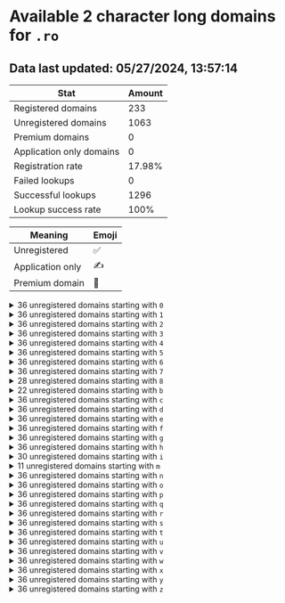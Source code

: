 # Available 2 character long domains for `.ro`

## Data last updated: 05/27/2024, 13:57:14

|Stat|Amount|
|--|--|
|Registered domains|233|
|Unregistered domains|1063|
|Premium domains|0|
|Application only domains|0|
|Registration rate|17.98%|
|Failed lookups|0|
|Successful lookups|1296|
|Lookup success rate|100%|


|Meaning|Emoji|
|--|--|
|Unregistered|:white_check_mark:|
|Application only|:writing_hand:|
|Premium domain|:gem:|

<details>
<summary>36 unregistered domains starting with <bold><code>0</code></bold></summary>

|Type|Domain|
|--|--|
|:white_check_mark:|`00.ro`|
|:white_check_mark:|`01.ro`|
|:white_check_mark:|`02.ro`|
|:white_check_mark:|`03.ro`|
|:white_check_mark:|`04.ro`|
|:white_check_mark:|`05.ro`|
|:white_check_mark:|`06.ro`|
|:white_check_mark:|`07.ro`|
|:white_check_mark:|`08.ro`|
|:white_check_mark:|`09.ro`|
|:white_check_mark:|`0a.ro`|
|:white_check_mark:|`0b.ro`|
|:white_check_mark:|`0c.ro`|
|:white_check_mark:|`0d.ro`|
|:white_check_mark:|`0e.ro`|
|:white_check_mark:|`0f.ro`|
|:white_check_mark:|`0g.ro`|
|:white_check_mark:|`0h.ro`|
|:white_check_mark:|`0i.ro`|
|:white_check_mark:|`0j.ro`|
|:white_check_mark:|`0k.ro`|
|:white_check_mark:|`0l.ro`|
|:white_check_mark:|`0m.ro`|
|:white_check_mark:|`0n.ro`|
|:white_check_mark:|`0o.ro`|
|:white_check_mark:|`0p.ro`|
|:white_check_mark:|`0q.ro`|
|:white_check_mark:|`0r.ro`|
|:white_check_mark:|`0s.ro`|
|:white_check_mark:|`0t.ro`|
|:white_check_mark:|`0u.ro`|
|:white_check_mark:|`0v.ro`|
|:white_check_mark:|`0w.ro`|
|:white_check_mark:|`0x.ro`|
|:white_check_mark:|`0y.ro`|
|:white_check_mark:|`0z.ro`|
</details>
<details>
<summary>36 unregistered domains starting with <bold><code>1</code></bold></summary>

|Type|Domain|
|--|--|
|:white_check_mark:|`10.ro`|
|:white_check_mark:|`11.ro`|
|:white_check_mark:|`12.ro`|
|:white_check_mark:|`13.ro`|
|:white_check_mark:|`14.ro`|
|:white_check_mark:|`15.ro`|
|:white_check_mark:|`16.ro`|
|:white_check_mark:|`17.ro`|
|:white_check_mark:|`18.ro`|
|:white_check_mark:|`19.ro`|
|:white_check_mark:|`1a.ro`|
|:white_check_mark:|`1b.ro`|
|:white_check_mark:|`1c.ro`|
|:white_check_mark:|`1d.ro`|
|:white_check_mark:|`1e.ro`|
|:white_check_mark:|`1f.ro`|
|:white_check_mark:|`1g.ro`|
|:white_check_mark:|`1h.ro`|
|:white_check_mark:|`1i.ro`|
|:white_check_mark:|`1j.ro`|
|:white_check_mark:|`1k.ro`|
|:white_check_mark:|`1l.ro`|
|:white_check_mark:|`1m.ro`|
|:white_check_mark:|`1n.ro`|
|:white_check_mark:|`1o.ro`|
|:white_check_mark:|`1p.ro`|
|:white_check_mark:|`1q.ro`|
|:white_check_mark:|`1r.ro`|
|:white_check_mark:|`1s.ro`|
|:white_check_mark:|`1t.ro`|
|:white_check_mark:|`1u.ro`|
|:white_check_mark:|`1v.ro`|
|:white_check_mark:|`1w.ro`|
|:white_check_mark:|`1x.ro`|
|:white_check_mark:|`1y.ro`|
|:white_check_mark:|`1z.ro`|
</details>
<details>
<summary>36 unregistered domains starting with <bold><code>2</code></bold></summary>

|Type|Domain|
|--|--|
|:white_check_mark:|`20.ro`|
|:white_check_mark:|`21.ro`|
|:white_check_mark:|`22.ro`|
|:white_check_mark:|`23.ro`|
|:white_check_mark:|`24.ro`|
|:white_check_mark:|`25.ro`|
|:white_check_mark:|`26.ro`|
|:white_check_mark:|`27.ro`|
|:white_check_mark:|`28.ro`|
|:white_check_mark:|`29.ro`|
|:white_check_mark:|`2a.ro`|
|:white_check_mark:|`2b.ro`|
|:white_check_mark:|`2c.ro`|
|:white_check_mark:|`2d.ro`|
|:white_check_mark:|`2e.ro`|
|:white_check_mark:|`2f.ro`|
|:white_check_mark:|`2g.ro`|
|:white_check_mark:|`2h.ro`|
|:white_check_mark:|`2i.ro`|
|:white_check_mark:|`2j.ro`|
|:white_check_mark:|`2k.ro`|
|:white_check_mark:|`2l.ro`|
|:white_check_mark:|`2m.ro`|
|:white_check_mark:|`2n.ro`|
|:white_check_mark:|`2o.ro`|
|:white_check_mark:|`2p.ro`|
|:white_check_mark:|`2q.ro`|
|:white_check_mark:|`2r.ro`|
|:white_check_mark:|`2s.ro`|
|:white_check_mark:|`2t.ro`|
|:white_check_mark:|`2u.ro`|
|:white_check_mark:|`2v.ro`|
|:white_check_mark:|`2w.ro`|
|:white_check_mark:|`2x.ro`|
|:white_check_mark:|`2y.ro`|
|:white_check_mark:|`2z.ro`|
</details>
<details>
<summary>36 unregistered domains starting with <bold><code>3</code></bold></summary>

|Type|Domain|
|--|--|
|:white_check_mark:|`30.ro`|
|:white_check_mark:|`31.ro`|
|:white_check_mark:|`32.ro`|
|:white_check_mark:|`33.ro`|
|:white_check_mark:|`34.ro`|
|:white_check_mark:|`35.ro`|
|:white_check_mark:|`36.ro`|
|:white_check_mark:|`37.ro`|
|:white_check_mark:|`38.ro`|
|:white_check_mark:|`39.ro`|
|:white_check_mark:|`3a.ro`|
|:white_check_mark:|`3b.ro`|
|:white_check_mark:|`3c.ro`|
|:white_check_mark:|`3d.ro`|
|:white_check_mark:|`3e.ro`|
|:white_check_mark:|`3f.ro`|
|:white_check_mark:|`3g.ro`|
|:white_check_mark:|`3h.ro`|
|:white_check_mark:|`3i.ro`|
|:white_check_mark:|`3j.ro`|
|:white_check_mark:|`3k.ro`|
|:white_check_mark:|`3l.ro`|
|:white_check_mark:|`3m.ro`|
|:white_check_mark:|`3n.ro`|
|:white_check_mark:|`3o.ro`|
|:white_check_mark:|`3p.ro`|
|:white_check_mark:|`3q.ro`|
|:white_check_mark:|`3r.ro`|
|:white_check_mark:|`3s.ro`|
|:white_check_mark:|`3t.ro`|
|:white_check_mark:|`3u.ro`|
|:white_check_mark:|`3v.ro`|
|:white_check_mark:|`3w.ro`|
|:white_check_mark:|`3x.ro`|
|:white_check_mark:|`3y.ro`|
|:white_check_mark:|`3z.ro`|
</details>
<details>
<summary>36 unregistered domains starting with <bold><code>4</code></bold></summary>

|Type|Domain|
|--|--|
|:white_check_mark:|`40.ro`|
|:white_check_mark:|`41.ro`|
|:white_check_mark:|`42.ro`|
|:white_check_mark:|`43.ro`|
|:white_check_mark:|`44.ro`|
|:white_check_mark:|`45.ro`|
|:white_check_mark:|`46.ro`|
|:white_check_mark:|`47.ro`|
|:white_check_mark:|`48.ro`|
|:white_check_mark:|`49.ro`|
|:white_check_mark:|`4a.ro`|
|:white_check_mark:|`4b.ro`|
|:white_check_mark:|`4c.ro`|
|:white_check_mark:|`4d.ro`|
|:white_check_mark:|`4e.ro`|
|:white_check_mark:|`4f.ro`|
|:white_check_mark:|`4g.ro`|
|:white_check_mark:|`4h.ro`|
|:white_check_mark:|`4i.ro`|
|:white_check_mark:|`4j.ro`|
|:white_check_mark:|`4k.ro`|
|:white_check_mark:|`4l.ro`|
|:white_check_mark:|`4m.ro`|
|:white_check_mark:|`4n.ro`|
|:white_check_mark:|`4o.ro`|
|:white_check_mark:|`4p.ro`|
|:white_check_mark:|`4q.ro`|
|:white_check_mark:|`4r.ro`|
|:white_check_mark:|`4s.ro`|
|:white_check_mark:|`4t.ro`|
|:white_check_mark:|`4u.ro`|
|:white_check_mark:|`4v.ro`|
|:white_check_mark:|`4w.ro`|
|:white_check_mark:|`4x.ro`|
|:white_check_mark:|`4y.ro`|
|:white_check_mark:|`4z.ro`|
</details>
<details>
<summary>36 unregistered domains starting with <bold><code>5</code></bold></summary>

|Type|Domain|
|--|--|
|:white_check_mark:|`50.ro`|
|:white_check_mark:|`51.ro`|
|:white_check_mark:|`52.ro`|
|:white_check_mark:|`53.ro`|
|:white_check_mark:|`54.ro`|
|:white_check_mark:|`55.ro`|
|:white_check_mark:|`56.ro`|
|:white_check_mark:|`57.ro`|
|:white_check_mark:|`58.ro`|
|:white_check_mark:|`59.ro`|
|:white_check_mark:|`5a.ro`|
|:white_check_mark:|`5b.ro`|
|:white_check_mark:|`5c.ro`|
|:white_check_mark:|`5d.ro`|
|:white_check_mark:|`5e.ro`|
|:white_check_mark:|`5f.ro`|
|:white_check_mark:|`5g.ro`|
|:white_check_mark:|`5h.ro`|
|:white_check_mark:|`5i.ro`|
|:white_check_mark:|`5j.ro`|
|:white_check_mark:|`5k.ro`|
|:white_check_mark:|`5l.ro`|
|:white_check_mark:|`5m.ro`|
|:white_check_mark:|`5n.ro`|
|:white_check_mark:|`5o.ro`|
|:white_check_mark:|`5p.ro`|
|:white_check_mark:|`5q.ro`|
|:white_check_mark:|`5r.ro`|
|:white_check_mark:|`5s.ro`|
|:white_check_mark:|`5t.ro`|
|:white_check_mark:|`5u.ro`|
|:white_check_mark:|`5v.ro`|
|:white_check_mark:|`5w.ro`|
|:white_check_mark:|`5x.ro`|
|:white_check_mark:|`5y.ro`|
|:white_check_mark:|`5z.ro`|
</details>
<details>
<summary>36 unregistered domains starting with <bold><code>6</code></bold></summary>

|Type|Domain|
|--|--|
|:white_check_mark:|`60.ro`|
|:white_check_mark:|`61.ro`|
|:white_check_mark:|`62.ro`|
|:white_check_mark:|`63.ro`|
|:white_check_mark:|`64.ro`|
|:white_check_mark:|`65.ro`|
|:white_check_mark:|`66.ro`|
|:white_check_mark:|`67.ro`|
|:white_check_mark:|`68.ro`|
|:white_check_mark:|`69.ro`|
|:white_check_mark:|`6a.ro`|
|:white_check_mark:|`6b.ro`|
|:white_check_mark:|`6c.ro`|
|:white_check_mark:|`6d.ro`|
|:white_check_mark:|`6e.ro`|
|:white_check_mark:|`6f.ro`|
|:white_check_mark:|`6g.ro`|
|:white_check_mark:|`6h.ro`|
|:white_check_mark:|`6i.ro`|
|:white_check_mark:|`6j.ro`|
|:white_check_mark:|`6k.ro`|
|:white_check_mark:|`6l.ro`|
|:white_check_mark:|`6m.ro`|
|:white_check_mark:|`6n.ro`|
|:white_check_mark:|`6o.ro`|
|:white_check_mark:|`6p.ro`|
|:white_check_mark:|`6q.ro`|
|:white_check_mark:|`6r.ro`|
|:white_check_mark:|`6s.ro`|
|:white_check_mark:|`6t.ro`|
|:white_check_mark:|`6u.ro`|
|:white_check_mark:|`6v.ro`|
|:white_check_mark:|`6w.ro`|
|:white_check_mark:|`6x.ro`|
|:white_check_mark:|`6y.ro`|
|:white_check_mark:|`6z.ro`|
</details>
<details>
<summary>36 unregistered domains starting with <bold><code>7</code></bold></summary>

|Type|Domain|
|--|--|
|:white_check_mark:|`70.ro`|
|:white_check_mark:|`71.ro`|
|:white_check_mark:|`72.ro`|
|:white_check_mark:|`73.ro`|
|:white_check_mark:|`74.ro`|
|:white_check_mark:|`75.ro`|
|:white_check_mark:|`76.ro`|
|:white_check_mark:|`77.ro`|
|:white_check_mark:|`78.ro`|
|:white_check_mark:|`79.ro`|
|:white_check_mark:|`7a.ro`|
|:white_check_mark:|`7b.ro`|
|:white_check_mark:|`7c.ro`|
|:white_check_mark:|`7d.ro`|
|:white_check_mark:|`7e.ro`|
|:white_check_mark:|`7f.ro`|
|:white_check_mark:|`7g.ro`|
|:white_check_mark:|`7h.ro`|
|:white_check_mark:|`7i.ro`|
|:white_check_mark:|`7j.ro`|
|:white_check_mark:|`7k.ro`|
|:white_check_mark:|`7l.ro`|
|:white_check_mark:|`7m.ro`|
|:white_check_mark:|`7n.ro`|
|:white_check_mark:|`7o.ro`|
|:white_check_mark:|`7p.ro`|
|:white_check_mark:|`7q.ro`|
|:white_check_mark:|`7r.ro`|
|:white_check_mark:|`7s.ro`|
|:white_check_mark:|`7t.ro`|
|:white_check_mark:|`7u.ro`|
|:white_check_mark:|`7v.ro`|
|:white_check_mark:|`7w.ro`|
|:white_check_mark:|`7x.ro`|
|:white_check_mark:|`7y.ro`|
|:white_check_mark:|`7z.ro`|
</details>
<details>
<summary>28 unregistered domains starting with <bold><code>8</code></bold></summary>

|Type|Domain|
|--|--|
|:white_check_mark:|`80.ro`|
|:white_check_mark:|`81.ro`|
|:white_check_mark:|`8a.ro`|
|:white_check_mark:|`8b.ro`|
|:white_check_mark:|`8c.ro`|
|:white_check_mark:|`8d.ro`|
|:white_check_mark:|`8e.ro`|
|:white_check_mark:|`8f.ro`|
|:white_check_mark:|`8g.ro`|
|:white_check_mark:|`8h.ro`|
|:white_check_mark:|`8i.ro`|
|:white_check_mark:|`8j.ro`|
|:white_check_mark:|`8k.ro`|
|:white_check_mark:|`8l.ro`|
|:white_check_mark:|`8m.ro`|
|:white_check_mark:|`8n.ro`|
|:white_check_mark:|`8o.ro`|
|:white_check_mark:|`8p.ro`|
|:white_check_mark:|`8q.ro`|
|:white_check_mark:|`8r.ro`|
|:white_check_mark:|`8s.ro`|
|:white_check_mark:|`8t.ro`|
|:white_check_mark:|`8u.ro`|
|:white_check_mark:|`8v.ro`|
|:white_check_mark:|`8w.ro`|
|:white_check_mark:|`8x.ro`|
|:white_check_mark:|`8y.ro`|
|:white_check_mark:|`8z.ro`|
</details>
<details>
<summary>22 unregistered domains starting with <bold><code>b</code></bold></summary>

|Type|Domain|
|--|--|
|:white_check_mark:|`b0.ro`|
|:white_check_mark:|`b1.ro`|
|:white_check_mark:|`b2.ro`|
|:white_check_mark:|`b3.ro`|
|:white_check_mark:|`b4.ro`|
|:white_check_mark:|`b5.ro`|
|:white_check_mark:|`b6.ro`|
|:white_check_mark:|`b7.ro`|
|:white_check_mark:|`b8.ro`|
|:white_check_mark:|`b9.ro`|
|:white_check_mark:|`bo.ro`|
|:white_check_mark:|`bp.ro`|
|:white_check_mark:|`bq.ro`|
|:white_check_mark:|`br.ro`|
|:white_check_mark:|`bs.ro`|
|:white_check_mark:|`bt.ro`|
|:white_check_mark:|`bu.ro`|
|:white_check_mark:|`bv.ro`|
|:white_check_mark:|`bw.ro`|
|:white_check_mark:|`bx.ro`|
|:white_check_mark:|`by.ro`|
|:white_check_mark:|`bz.ro`|
</details>
<details>
<summary>36 unregistered domains starting with <bold><code>c</code></bold></summary>

|Type|Domain|
|--|--|
|:white_check_mark:|`c0.ro`|
|:white_check_mark:|`c1.ro`|
|:white_check_mark:|`c2.ro`|
|:white_check_mark:|`c3.ro`|
|:white_check_mark:|`c4.ro`|
|:white_check_mark:|`c5.ro`|
|:white_check_mark:|`c6.ro`|
|:white_check_mark:|`c7.ro`|
|:white_check_mark:|`c8.ro`|
|:white_check_mark:|`c9.ro`|
|:white_check_mark:|`ca.ro`|
|:white_check_mark:|`cb.ro`|
|:white_check_mark:|`cc.ro`|
|:white_check_mark:|`cd.ro`|
|:white_check_mark:|`ce.ro`|
|:white_check_mark:|`cf.ro`|
|:white_check_mark:|`cg.ro`|
|:white_check_mark:|`ch.ro`|
|:white_check_mark:|`ci.ro`|
|:white_check_mark:|`cj.ro`|
|:white_check_mark:|`ck.ro`|
|:white_check_mark:|`cl.ro`|
|:white_check_mark:|`cm.ro`|
|:white_check_mark:|`cn.ro`|
|:white_check_mark:|`co.ro`|
|:white_check_mark:|`cp.ro`|
|:white_check_mark:|`cq.ro`|
|:white_check_mark:|`cr.ro`|
|:white_check_mark:|`cs.ro`|
|:white_check_mark:|`ct.ro`|
|:white_check_mark:|`cu.ro`|
|:white_check_mark:|`cv.ro`|
|:white_check_mark:|`cw.ro`|
|:white_check_mark:|`cx.ro`|
|:white_check_mark:|`cy.ro`|
|:white_check_mark:|`cz.ro`|
</details>
<details>
<summary>36 unregistered domains starting with <bold><code>d</code></bold></summary>

|Type|Domain|
|--|--|
|:white_check_mark:|`d0.ro`|
|:white_check_mark:|`d1.ro`|
|:white_check_mark:|`d2.ro`|
|:white_check_mark:|`d3.ro`|
|:white_check_mark:|`d4.ro`|
|:white_check_mark:|`d5.ro`|
|:white_check_mark:|`d6.ro`|
|:white_check_mark:|`d7.ro`|
|:white_check_mark:|`d8.ro`|
|:white_check_mark:|`d9.ro`|
|:white_check_mark:|`da.ro`|
|:white_check_mark:|`db.ro`|
|:white_check_mark:|`dc.ro`|
|:white_check_mark:|`dd.ro`|
|:white_check_mark:|`de.ro`|
|:white_check_mark:|`df.ro`|
|:white_check_mark:|`dg.ro`|
|:white_check_mark:|`dh.ro`|
|:white_check_mark:|`di.ro`|
|:white_check_mark:|`dj.ro`|
|:white_check_mark:|`dk.ro`|
|:white_check_mark:|`dl.ro`|
|:white_check_mark:|`dm.ro`|
|:white_check_mark:|`dn.ro`|
|:white_check_mark:|`do.ro`|
|:white_check_mark:|`dp.ro`|
|:white_check_mark:|`dq.ro`|
|:white_check_mark:|`dr.ro`|
|:white_check_mark:|`ds.ro`|
|:white_check_mark:|`dt.ro`|
|:white_check_mark:|`du.ro`|
|:white_check_mark:|`dv.ro`|
|:white_check_mark:|`dw.ro`|
|:white_check_mark:|`dx.ro`|
|:white_check_mark:|`dy.ro`|
|:white_check_mark:|`dz.ro`|
</details>
<details>
<summary>36 unregistered domains starting with <bold><code>e</code></bold></summary>

|Type|Domain|
|--|--|
|:white_check_mark:|`e0.ro`|
|:white_check_mark:|`e1.ro`|
|:white_check_mark:|`e2.ro`|
|:white_check_mark:|`e3.ro`|
|:white_check_mark:|`e4.ro`|
|:white_check_mark:|`e5.ro`|
|:white_check_mark:|`e6.ro`|
|:white_check_mark:|`e7.ro`|
|:white_check_mark:|`e8.ro`|
|:white_check_mark:|`e9.ro`|
|:white_check_mark:|`ea.ro`|
|:white_check_mark:|`eb.ro`|
|:white_check_mark:|`ec.ro`|
|:white_check_mark:|`ed.ro`|
|:white_check_mark:|`ee.ro`|
|:white_check_mark:|`ef.ro`|
|:white_check_mark:|`eg.ro`|
|:white_check_mark:|`eh.ro`|
|:white_check_mark:|`ei.ro`|
|:white_check_mark:|`ej.ro`|
|:white_check_mark:|`ek.ro`|
|:white_check_mark:|`el.ro`|
|:white_check_mark:|`em.ro`|
|:white_check_mark:|`en.ro`|
|:white_check_mark:|`eo.ro`|
|:white_check_mark:|`ep.ro`|
|:white_check_mark:|`eq.ro`|
|:white_check_mark:|`er.ro`|
|:white_check_mark:|`es.ro`|
|:white_check_mark:|`et.ro`|
|:white_check_mark:|`eu.ro`|
|:white_check_mark:|`ev.ro`|
|:white_check_mark:|`ew.ro`|
|:white_check_mark:|`ex.ro`|
|:white_check_mark:|`ey.ro`|
|:white_check_mark:|`ez.ro`|
</details>
<details>
<summary>36 unregistered domains starting with <bold><code>f</code></bold></summary>

|Type|Domain|
|--|--|
|:white_check_mark:|`f0.ro`|
|:white_check_mark:|`f1.ro`|
|:white_check_mark:|`f2.ro`|
|:white_check_mark:|`f3.ro`|
|:white_check_mark:|`f4.ro`|
|:white_check_mark:|`f5.ro`|
|:white_check_mark:|`f6.ro`|
|:white_check_mark:|`f7.ro`|
|:white_check_mark:|`f8.ro`|
|:white_check_mark:|`f9.ro`|
|:white_check_mark:|`fa.ro`|
|:white_check_mark:|`fb.ro`|
|:white_check_mark:|`fc.ro`|
|:white_check_mark:|`fd.ro`|
|:white_check_mark:|`fe.ro`|
|:white_check_mark:|`ff.ro`|
|:white_check_mark:|`fg.ro`|
|:white_check_mark:|`fh.ro`|
|:white_check_mark:|`fi.ro`|
|:white_check_mark:|`fj.ro`|
|:white_check_mark:|`fk.ro`|
|:white_check_mark:|`fl.ro`|
|:white_check_mark:|`fm.ro`|
|:white_check_mark:|`fn.ro`|
|:white_check_mark:|`fo.ro`|
|:white_check_mark:|`fp.ro`|
|:white_check_mark:|`fq.ro`|
|:white_check_mark:|`fr.ro`|
|:white_check_mark:|`fs.ro`|
|:white_check_mark:|`ft.ro`|
|:white_check_mark:|`fu.ro`|
|:white_check_mark:|`fv.ro`|
|:white_check_mark:|`fw.ro`|
|:white_check_mark:|`fx.ro`|
|:white_check_mark:|`fy.ro`|
|:white_check_mark:|`fz.ro`|
</details>
<details>
<summary>36 unregistered domains starting with <bold><code>g</code></bold></summary>

|Type|Domain|
|--|--|
|:white_check_mark:|`g0.ro`|
|:white_check_mark:|`g1.ro`|
|:white_check_mark:|`g2.ro`|
|:white_check_mark:|`g3.ro`|
|:white_check_mark:|`g4.ro`|
|:white_check_mark:|`g5.ro`|
|:white_check_mark:|`g6.ro`|
|:white_check_mark:|`g7.ro`|
|:white_check_mark:|`g8.ro`|
|:white_check_mark:|`g9.ro`|
|:white_check_mark:|`ga.ro`|
|:white_check_mark:|`gb.ro`|
|:white_check_mark:|`gc.ro`|
|:white_check_mark:|`gd.ro`|
|:white_check_mark:|`ge.ro`|
|:white_check_mark:|`gf.ro`|
|:white_check_mark:|`gg.ro`|
|:white_check_mark:|`gh.ro`|
|:white_check_mark:|`gi.ro`|
|:white_check_mark:|`gj.ro`|
|:white_check_mark:|`gk.ro`|
|:white_check_mark:|`gl.ro`|
|:white_check_mark:|`gm.ro`|
|:white_check_mark:|`gn.ro`|
|:white_check_mark:|`go.ro`|
|:white_check_mark:|`gp.ro`|
|:white_check_mark:|`gq.ro`|
|:white_check_mark:|`gr.ro`|
|:white_check_mark:|`gs.ro`|
|:white_check_mark:|`gt.ro`|
|:white_check_mark:|`gu.ro`|
|:white_check_mark:|`gv.ro`|
|:white_check_mark:|`gw.ro`|
|:white_check_mark:|`gx.ro`|
|:white_check_mark:|`gy.ro`|
|:white_check_mark:|`gz.ro`|
</details>
<details>
<summary>36 unregistered domains starting with <bold><code>h</code></bold></summary>

|Type|Domain|
|--|--|
|:white_check_mark:|`h0.ro`|
|:white_check_mark:|`h1.ro`|
|:white_check_mark:|`h2.ro`|
|:white_check_mark:|`h3.ro`|
|:white_check_mark:|`h4.ro`|
|:white_check_mark:|`h5.ro`|
|:white_check_mark:|`h6.ro`|
|:white_check_mark:|`h7.ro`|
|:white_check_mark:|`h8.ro`|
|:white_check_mark:|`h9.ro`|
|:white_check_mark:|`ha.ro`|
|:white_check_mark:|`hb.ro`|
|:white_check_mark:|`hc.ro`|
|:white_check_mark:|`hd.ro`|
|:white_check_mark:|`he.ro`|
|:white_check_mark:|`hf.ro`|
|:white_check_mark:|`hg.ro`|
|:white_check_mark:|`hh.ro`|
|:white_check_mark:|`hi.ro`|
|:white_check_mark:|`hj.ro`|
|:white_check_mark:|`hk.ro`|
|:white_check_mark:|`hl.ro`|
|:white_check_mark:|`hm.ro`|
|:white_check_mark:|`hn.ro`|
|:white_check_mark:|`ho.ro`|
|:white_check_mark:|`hp.ro`|
|:white_check_mark:|`hq.ro`|
|:white_check_mark:|`hr.ro`|
|:white_check_mark:|`hs.ro`|
|:white_check_mark:|`ht.ro`|
|:white_check_mark:|`hu.ro`|
|:white_check_mark:|`hv.ro`|
|:white_check_mark:|`hw.ro`|
|:white_check_mark:|`hx.ro`|
|:white_check_mark:|`hy.ro`|
|:white_check_mark:|`hz.ro`|
</details>
<details>
<summary>30 unregistered domains starting with <bold><code>i</code></bold></summary>

|Type|Domain|
|--|--|
|:white_check_mark:|`i0.ro`|
|:white_check_mark:|`i1.ro`|
|:white_check_mark:|`i2.ro`|
|:white_check_mark:|`i3.ro`|
|:white_check_mark:|`ia.ro`|
|:white_check_mark:|`ib.ro`|
|:white_check_mark:|`ic.ro`|
|:white_check_mark:|`id.ro`|
|:white_check_mark:|`ie.ro`|
|:white_check_mark:|`if.ro`|
|:white_check_mark:|`ig.ro`|
|:white_check_mark:|`ih.ro`|
|:white_check_mark:|`ii.ro`|
|:white_check_mark:|`ij.ro`|
|:white_check_mark:|`ik.ro`|
|:white_check_mark:|`il.ro`|
|:white_check_mark:|`im.ro`|
|:white_check_mark:|`in.ro`|
|:white_check_mark:|`io.ro`|
|:white_check_mark:|`ip.ro`|
|:white_check_mark:|`iq.ro`|
|:white_check_mark:|`ir.ro`|
|:white_check_mark:|`is.ro`|
|:white_check_mark:|`it.ro`|
|:white_check_mark:|`iu.ro`|
|:white_check_mark:|`iv.ro`|
|:white_check_mark:|`iw.ro`|
|:white_check_mark:|`ix.ro`|
|:white_check_mark:|`iy.ro`|
|:white_check_mark:|`iz.ro`|
</details>
<details>
<summary>11 unregistered domains starting with <bold><code>m</code></bold></summary>

|Type|Domain|
|--|--|
|:white_check_mark:|`m0.ro`|
|:white_check_mark:|`m1.ro`|
|:white_check_mark:|`m2.ro`|
|:white_check_mark:|`m3.ro`|
|:white_check_mark:|`m4.ro`|
|:white_check_mark:|`m5.ro`|
|:white_check_mark:|`m6.ro`|
|:white_check_mark:|`m7.ro`|
|:white_check_mark:|`m8.ro`|
|:white_check_mark:|`m9.ro`|
|:white_check_mark:|`mz.ro`|
</details>
<details>
<summary>36 unregistered domains starting with <bold><code>n</code></bold></summary>

|Type|Domain|
|--|--|
|:white_check_mark:|`n0.ro`|
|:white_check_mark:|`n1.ro`|
|:white_check_mark:|`n2.ro`|
|:white_check_mark:|`n3.ro`|
|:white_check_mark:|`n4.ro`|
|:white_check_mark:|`n5.ro`|
|:white_check_mark:|`n6.ro`|
|:white_check_mark:|`n7.ro`|
|:white_check_mark:|`n8.ro`|
|:white_check_mark:|`n9.ro`|
|:white_check_mark:|`na.ro`|
|:white_check_mark:|`nb.ro`|
|:white_check_mark:|`nc.ro`|
|:white_check_mark:|`nd.ro`|
|:white_check_mark:|`ne.ro`|
|:white_check_mark:|`nf.ro`|
|:white_check_mark:|`ng.ro`|
|:white_check_mark:|`nh.ro`|
|:white_check_mark:|`ni.ro`|
|:white_check_mark:|`nj.ro`|
|:white_check_mark:|`nk.ro`|
|:white_check_mark:|`nl.ro`|
|:white_check_mark:|`nm.ro`|
|:white_check_mark:|`nn.ro`|
|:white_check_mark:|`no.ro`|
|:white_check_mark:|`np.ro`|
|:white_check_mark:|`nq.ro`|
|:white_check_mark:|`nr.ro`|
|:white_check_mark:|`ns.ro`|
|:white_check_mark:|`nt.ro`|
|:white_check_mark:|`nu.ro`|
|:white_check_mark:|`nv.ro`|
|:white_check_mark:|`nw.ro`|
|:white_check_mark:|`nx.ro`|
|:white_check_mark:|`ny.ro`|
|:white_check_mark:|`nz.ro`|
</details>
<details>
<summary>36 unregistered domains starting with <bold><code>o</code></bold></summary>

|Type|Domain|
|--|--|
|:white_check_mark:|`o0.ro`|
|:white_check_mark:|`o1.ro`|
|:white_check_mark:|`o2.ro`|
|:white_check_mark:|`o3.ro`|
|:white_check_mark:|`o4.ro`|
|:white_check_mark:|`o5.ro`|
|:white_check_mark:|`o6.ro`|
|:white_check_mark:|`o7.ro`|
|:white_check_mark:|`o8.ro`|
|:white_check_mark:|`o9.ro`|
|:white_check_mark:|`oa.ro`|
|:white_check_mark:|`ob.ro`|
|:white_check_mark:|`oc.ro`|
|:white_check_mark:|`od.ro`|
|:white_check_mark:|`oe.ro`|
|:white_check_mark:|`of.ro`|
|:white_check_mark:|`og.ro`|
|:white_check_mark:|`oh.ro`|
|:white_check_mark:|`oi.ro`|
|:white_check_mark:|`oj.ro`|
|:white_check_mark:|`ok.ro`|
|:white_check_mark:|`ol.ro`|
|:white_check_mark:|`om.ro`|
|:white_check_mark:|`on.ro`|
|:white_check_mark:|`oo.ro`|
|:white_check_mark:|`op.ro`|
|:white_check_mark:|`oq.ro`|
|:white_check_mark:|`or.ro`|
|:white_check_mark:|`os.ro`|
|:white_check_mark:|`ot.ro`|
|:white_check_mark:|`ou.ro`|
|:white_check_mark:|`ov.ro`|
|:white_check_mark:|`ow.ro`|
|:white_check_mark:|`ox.ro`|
|:white_check_mark:|`oy.ro`|
|:white_check_mark:|`oz.ro`|
</details>
<details>
<summary>36 unregistered domains starting with <bold><code>p</code></bold></summary>

|Type|Domain|
|--|--|
|:white_check_mark:|`p0.ro`|
|:white_check_mark:|`p1.ro`|
|:white_check_mark:|`p2.ro`|
|:white_check_mark:|`p3.ro`|
|:white_check_mark:|`p4.ro`|
|:white_check_mark:|`p5.ro`|
|:white_check_mark:|`p6.ro`|
|:white_check_mark:|`p7.ro`|
|:white_check_mark:|`p8.ro`|
|:white_check_mark:|`p9.ro`|
|:white_check_mark:|`pa.ro`|
|:white_check_mark:|`pb.ro`|
|:white_check_mark:|`pc.ro`|
|:white_check_mark:|`pd.ro`|
|:white_check_mark:|`pe.ro`|
|:white_check_mark:|`pf.ro`|
|:white_check_mark:|`pg.ro`|
|:white_check_mark:|`ph.ro`|
|:white_check_mark:|`pi.ro`|
|:white_check_mark:|`pj.ro`|
|:white_check_mark:|`pk.ro`|
|:white_check_mark:|`pl.ro`|
|:white_check_mark:|`pm.ro`|
|:white_check_mark:|`pn.ro`|
|:white_check_mark:|`po.ro`|
|:white_check_mark:|`pp.ro`|
|:white_check_mark:|`pq.ro`|
|:white_check_mark:|`pr.ro`|
|:white_check_mark:|`ps.ro`|
|:white_check_mark:|`pt.ro`|
|:white_check_mark:|`pu.ro`|
|:white_check_mark:|`pv.ro`|
|:white_check_mark:|`pw.ro`|
|:white_check_mark:|`px.ro`|
|:white_check_mark:|`py.ro`|
|:white_check_mark:|`pz.ro`|
</details>
<details>
<summary>36 unregistered domains starting with <bold><code>q</code></bold></summary>

|Type|Domain|
|--|--|
|:white_check_mark:|`q0.ro`|
|:white_check_mark:|`q1.ro`|
|:white_check_mark:|`q2.ro`|
|:white_check_mark:|`q3.ro`|
|:white_check_mark:|`q4.ro`|
|:white_check_mark:|`q5.ro`|
|:white_check_mark:|`q6.ro`|
|:white_check_mark:|`q7.ro`|
|:white_check_mark:|`q8.ro`|
|:white_check_mark:|`q9.ro`|
|:white_check_mark:|`qa.ro`|
|:white_check_mark:|`qb.ro`|
|:white_check_mark:|`qc.ro`|
|:white_check_mark:|`qd.ro`|
|:white_check_mark:|`qe.ro`|
|:white_check_mark:|`qf.ro`|
|:white_check_mark:|`qg.ro`|
|:white_check_mark:|`qh.ro`|
|:white_check_mark:|`qi.ro`|
|:white_check_mark:|`qj.ro`|
|:white_check_mark:|`qk.ro`|
|:white_check_mark:|`ql.ro`|
|:white_check_mark:|`qm.ro`|
|:white_check_mark:|`qn.ro`|
|:white_check_mark:|`qo.ro`|
|:white_check_mark:|`qp.ro`|
|:white_check_mark:|`qq.ro`|
|:white_check_mark:|`qr.ro`|
|:white_check_mark:|`qs.ro`|
|:white_check_mark:|`qt.ro`|
|:white_check_mark:|`qu.ro`|
|:white_check_mark:|`qv.ro`|
|:white_check_mark:|`qw.ro`|
|:white_check_mark:|`qx.ro`|
|:white_check_mark:|`qy.ro`|
|:white_check_mark:|`qz.ro`|
</details>
<details>
<summary>36 unregistered domains starting with <bold><code>r</code></bold></summary>

|Type|Domain|
|--|--|
|:white_check_mark:|`r0.ro`|
|:white_check_mark:|`r1.ro`|
|:white_check_mark:|`r2.ro`|
|:white_check_mark:|`r3.ro`|
|:white_check_mark:|`r4.ro`|
|:white_check_mark:|`r5.ro`|
|:white_check_mark:|`r6.ro`|
|:white_check_mark:|`r7.ro`|
|:white_check_mark:|`r8.ro`|
|:white_check_mark:|`r9.ro`|
|:white_check_mark:|`ra.ro`|
|:white_check_mark:|`rb.ro`|
|:white_check_mark:|`rc.ro`|
|:white_check_mark:|`rd.ro`|
|:white_check_mark:|`re.ro`|
|:white_check_mark:|`rf.ro`|
|:white_check_mark:|`rg.ro`|
|:white_check_mark:|`rh.ro`|
|:white_check_mark:|`ri.ro`|
|:white_check_mark:|`rj.ro`|
|:white_check_mark:|`rk.ro`|
|:white_check_mark:|`rl.ro`|
|:white_check_mark:|`rm.ro`|
|:white_check_mark:|`rn.ro`|
|:white_check_mark:|`ro.ro`|
|:white_check_mark:|`rp.ro`|
|:white_check_mark:|`rq.ro`|
|:white_check_mark:|`rr.ro`|
|:white_check_mark:|`rs.ro`|
|:white_check_mark:|`rt.ro`|
|:white_check_mark:|`ru.ro`|
|:white_check_mark:|`rv.ro`|
|:white_check_mark:|`rw.ro`|
|:white_check_mark:|`rx.ro`|
|:white_check_mark:|`ry.ro`|
|:white_check_mark:|`rz.ro`|
</details>
<details>
<summary>36 unregistered domains starting with <bold><code>s</code></bold></summary>

|Type|Domain|
|--|--|
|:white_check_mark:|`s0.ro`|
|:white_check_mark:|`s1.ro`|
|:white_check_mark:|`s2.ro`|
|:white_check_mark:|`s3.ro`|
|:white_check_mark:|`s4.ro`|
|:white_check_mark:|`s5.ro`|
|:white_check_mark:|`s6.ro`|
|:white_check_mark:|`s7.ro`|
|:white_check_mark:|`s8.ro`|
|:white_check_mark:|`s9.ro`|
|:white_check_mark:|`sa.ro`|
|:white_check_mark:|`sb.ro`|
|:white_check_mark:|`sc.ro`|
|:white_check_mark:|`sd.ro`|
|:white_check_mark:|`se.ro`|
|:white_check_mark:|`sf.ro`|
|:white_check_mark:|`sg.ro`|
|:white_check_mark:|`sh.ro`|
|:white_check_mark:|`si.ro`|
|:white_check_mark:|`sj.ro`|
|:white_check_mark:|`sk.ro`|
|:white_check_mark:|`sl.ro`|
|:white_check_mark:|`sm.ro`|
|:white_check_mark:|`sn.ro`|
|:white_check_mark:|`so.ro`|
|:white_check_mark:|`sp.ro`|
|:white_check_mark:|`sq.ro`|
|:white_check_mark:|`sr.ro`|
|:white_check_mark:|`ss.ro`|
|:white_check_mark:|`st.ro`|
|:white_check_mark:|`su.ro`|
|:white_check_mark:|`sv.ro`|
|:white_check_mark:|`sw.ro`|
|:white_check_mark:|`sx.ro`|
|:white_check_mark:|`sy.ro`|
|:white_check_mark:|`sz.ro`|
</details>
<details>
<summary>36 unregistered domains starting with <bold><code>t</code></bold></summary>

|Type|Domain|
|--|--|
|:white_check_mark:|`t0.ro`|
|:white_check_mark:|`t1.ro`|
|:white_check_mark:|`t2.ro`|
|:white_check_mark:|`t3.ro`|
|:white_check_mark:|`t4.ro`|
|:white_check_mark:|`t5.ro`|
|:white_check_mark:|`t6.ro`|
|:white_check_mark:|`t7.ro`|
|:white_check_mark:|`t8.ro`|
|:white_check_mark:|`t9.ro`|
|:white_check_mark:|`ta.ro`|
|:white_check_mark:|`tb.ro`|
|:white_check_mark:|`tc.ro`|
|:white_check_mark:|`td.ro`|
|:white_check_mark:|`te.ro`|
|:white_check_mark:|`tf.ro`|
|:white_check_mark:|`tg.ro`|
|:white_check_mark:|`th.ro`|
|:white_check_mark:|`ti.ro`|
|:white_check_mark:|`tj.ro`|
|:white_check_mark:|`tk.ro`|
|:white_check_mark:|`tl.ro`|
|:white_check_mark:|`tm.ro`|
|:white_check_mark:|`tn.ro`|
|:white_check_mark:|`to.ro`|
|:white_check_mark:|`tp.ro`|
|:white_check_mark:|`tq.ro`|
|:white_check_mark:|`tr.ro`|
|:white_check_mark:|`ts.ro`|
|:white_check_mark:|`tt.ro`|
|:white_check_mark:|`tu.ro`|
|:white_check_mark:|`tv.ro`|
|:white_check_mark:|`tw.ro`|
|:white_check_mark:|`tx.ro`|
|:white_check_mark:|`ty.ro`|
|:white_check_mark:|`tz.ro`|
</details>
<details>
<summary>36 unregistered domains starting with <bold><code>u</code></bold></summary>

|Type|Domain|
|--|--|
|:white_check_mark:|`u0.ro`|
|:white_check_mark:|`u1.ro`|
|:white_check_mark:|`u2.ro`|
|:white_check_mark:|`u3.ro`|
|:white_check_mark:|`u4.ro`|
|:white_check_mark:|`u5.ro`|
|:white_check_mark:|`u6.ro`|
|:white_check_mark:|`u7.ro`|
|:white_check_mark:|`u8.ro`|
|:white_check_mark:|`u9.ro`|
|:white_check_mark:|`ua.ro`|
|:white_check_mark:|`ub.ro`|
|:white_check_mark:|`uc.ro`|
|:white_check_mark:|`ud.ro`|
|:white_check_mark:|`ue.ro`|
|:white_check_mark:|`uf.ro`|
|:white_check_mark:|`ug.ro`|
|:white_check_mark:|`uh.ro`|
|:white_check_mark:|`ui.ro`|
|:white_check_mark:|`uj.ro`|
|:white_check_mark:|`uk.ro`|
|:white_check_mark:|`ul.ro`|
|:white_check_mark:|`um.ro`|
|:white_check_mark:|`un.ro`|
|:white_check_mark:|`uo.ro`|
|:white_check_mark:|`up.ro`|
|:white_check_mark:|`uq.ro`|
|:white_check_mark:|`ur.ro`|
|:white_check_mark:|`us.ro`|
|:white_check_mark:|`ut.ro`|
|:white_check_mark:|`uu.ro`|
|:white_check_mark:|`uv.ro`|
|:white_check_mark:|`uw.ro`|
|:white_check_mark:|`ux.ro`|
|:white_check_mark:|`uy.ro`|
|:white_check_mark:|`uz.ro`|
</details>
<details>
<summary>36 unregistered domains starting with <bold><code>v</code></bold></summary>

|Type|Domain|
|--|--|
|:white_check_mark:|`v0.ro`|
|:white_check_mark:|`v1.ro`|
|:white_check_mark:|`v2.ro`|
|:white_check_mark:|`v3.ro`|
|:white_check_mark:|`v4.ro`|
|:white_check_mark:|`v5.ro`|
|:white_check_mark:|`v6.ro`|
|:white_check_mark:|`v7.ro`|
|:white_check_mark:|`v8.ro`|
|:white_check_mark:|`v9.ro`|
|:white_check_mark:|`va.ro`|
|:white_check_mark:|`vb.ro`|
|:white_check_mark:|`vc.ro`|
|:white_check_mark:|`vd.ro`|
|:white_check_mark:|`ve.ro`|
|:white_check_mark:|`vf.ro`|
|:white_check_mark:|`vg.ro`|
|:white_check_mark:|`vh.ro`|
|:white_check_mark:|`vi.ro`|
|:white_check_mark:|`vj.ro`|
|:white_check_mark:|`vk.ro`|
|:white_check_mark:|`vl.ro`|
|:white_check_mark:|`vm.ro`|
|:white_check_mark:|`vn.ro`|
|:white_check_mark:|`vo.ro`|
|:white_check_mark:|`vp.ro`|
|:white_check_mark:|`vq.ro`|
|:white_check_mark:|`vr.ro`|
|:white_check_mark:|`vs.ro`|
|:white_check_mark:|`vt.ro`|
|:white_check_mark:|`vu.ro`|
|:white_check_mark:|`vv.ro`|
|:white_check_mark:|`vw.ro`|
|:white_check_mark:|`vx.ro`|
|:white_check_mark:|`vy.ro`|
|:white_check_mark:|`vz.ro`|
</details>
<details>
<summary>36 unregistered domains starting with <bold><code>w</code></bold></summary>

|Type|Domain|
|--|--|
|:white_check_mark:|`w0.ro`|
|:white_check_mark:|`w1.ro`|
|:white_check_mark:|`w2.ro`|
|:white_check_mark:|`w3.ro`|
|:white_check_mark:|`w4.ro`|
|:white_check_mark:|`w5.ro`|
|:white_check_mark:|`w6.ro`|
|:white_check_mark:|`w7.ro`|
|:white_check_mark:|`w8.ro`|
|:white_check_mark:|`w9.ro`|
|:white_check_mark:|`wa.ro`|
|:white_check_mark:|`wb.ro`|
|:white_check_mark:|`wc.ro`|
|:white_check_mark:|`wd.ro`|
|:white_check_mark:|`we.ro`|
|:white_check_mark:|`wf.ro`|
|:white_check_mark:|`wg.ro`|
|:white_check_mark:|`wh.ro`|
|:white_check_mark:|`wi.ro`|
|:white_check_mark:|`wj.ro`|
|:white_check_mark:|`wk.ro`|
|:white_check_mark:|`wl.ro`|
|:white_check_mark:|`wm.ro`|
|:white_check_mark:|`wn.ro`|
|:white_check_mark:|`wo.ro`|
|:white_check_mark:|`wp.ro`|
|:white_check_mark:|`wq.ro`|
|:white_check_mark:|`wr.ro`|
|:white_check_mark:|`ws.ro`|
|:white_check_mark:|`wt.ro`|
|:white_check_mark:|`wu.ro`|
|:white_check_mark:|`wv.ro`|
|:white_check_mark:|`ww.ro`|
|:white_check_mark:|`wx.ro`|
|:white_check_mark:|`wy.ro`|
|:white_check_mark:|`wz.ro`|
</details>
<details>
<summary>36 unregistered domains starting with <bold><code>x</code></bold></summary>

|Type|Domain|
|--|--|
|:white_check_mark:|`x0.ro`|
|:white_check_mark:|`x1.ro`|
|:white_check_mark:|`x2.ro`|
|:white_check_mark:|`x3.ro`|
|:white_check_mark:|`x4.ro`|
|:white_check_mark:|`x5.ro`|
|:white_check_mark:|`x6.ro`|
|:white_check_mark:|`x7.ro`|
|:white_check_mark:|`x8.ro`|
|:white_check_mark:|`x9.ro`|
|:white_check_mark:|`xa.ro`|
|:white_check_mark:|`xb.ro`|
|:white_check_mark:|`xc.ro`|
|:white_check_mark:|`xd.ro`|
|:white_check_mark:|`xe.ro`|
|:white_check_mark:|`xf.ro`|
|:white_check_mark:|`xg.ro`|
|:white_check_mark:|`xh.ro`|
|:white_check_mark:|`xi.ro`|
|:white_check_mark:|`xj.ro`|
|:white_check_mark:|`xk.ro`|
|:white_check_mark:|`xl.ro`|
|:white_check_mark:|`xm.ro`|
|:white_check_mark:|`xn.ro`|
|:white_check_mark:|`xo.ro`|
|:white_check_mark:|`xp.ro`|
|:white_check_mark:|`xq.ro`|
|:white_check_mark:|`xr.ro`|
|:white_check_mark:|`xs.ro`|
|:white_check_mark:|`xt.ro`|
|:white_check_mark:|`xu.ro`|
|:white_check_mark:|`xv.ro`|
|:white_check_mark:|`xw.ro`|
|:white_check_mark:|`xx.ro`|
|:white_check_mark:|`xy.ro`|
|:white_check_mark:|`xz.ro`|
</details>
<details>
<summary>36 unregistered domains starting with <bold><code>y</code></bold></summary>

|Type|Domain|
|--|--|
|:white_check_mark:|`y0.ro`|
|:white_check_mark:|`y1.ro`|
|:white_check_mark:|`y2.ro`|
|:white_check_mark:|`y3.ro`|
|:white_check_mark:|`y4.ro`|
|:white_check_mark:|`y5.ro`|
|:white_check_mark:|`y6.ro`|
|:white_check_mark:|`y7.ro`|
|:white_check_mark:|`y8.ro`|
|:white_check_mark:|`y9.ro`|
|:white_check_mark:|`ya.ro`|
|:white_check_mark:|`yb.ro`|
|:white_check_mark:|`yc.ro`|
|:white_check_mark:|`yd.ro`|
|:white_check_mark:|`ye.ro`|
|:white_check_mark:|`yf.ro`|
|:white_check_mark:|`yg.ro`|
|:white_check_mark:|`yh.ro`|
|:white_check_mark:|`yi.ro`|
|:white_check_mark:|`yj.ro`|
|:white_check_mark:|`yk.ro`|
|:white_check_mark:|`yl.ro`|
|:white_check_mark:|`ym.ro`|
|:white_check_mark:|`yn.ro`|
|:white_check_mark:|`yo.ro`|
|:white_check_mark:|`yp.ro`|
|:white_check_mark:|`yq.ro`|
|:white_check_mark:|`yr.ro`|
|:white_check_mark:|`ys.ro`|
|:white_check_mark:|`yt.ro`|
|:white_check_mark:|`yu.ro`|
|:white_check_mark:|`yv.ro`|
|:white_check_mark:|`yw.ro`|
|:white_check_mark:|`yx.ro`|
|:white_check_mark:|`yy.ro`|
|:white_check_mark:|`yz.ro`|
</details>
<details>
<summary>36 unregistered domains starting with <bold><code>z</code></bold></summary>

|Type|Domain|
|--|--|
|:white_check_mark:|`z0.ro`|
|:white_check_mark:|`z1.ro`|
|:white_check_mark:|`z2.ro`|
|:white_check_mark:|`z3.ro`|
|:white_check_mark:|`z4.ro`|
|:white_check_mark:|`z5.ro`|
|:white_check_mark:|`z6.ro`|
|:white_check_mark:|`z7.ro`|
|:white_check_mark:|`z8.ro`|
|:white_check_mark:|`z9.ro`|
|:white_check_mark:|`za.ro`|
|:white_check_mark:|`zb.ro`|
|:white_check_mark:|`zc.ro`|
|:white_check_mark:|`zd.ro`|
|:white_check_mark:|`ze.ro`|
|:white_check_mark:|`zf.ro`|
|:white_check_mark:|`zg.ro`|
|:white_check_mark:|`zh.ro`|
|:white_check_mark:|`zi.ro`|
|:white_check_mark:|`zj.ro`|
|:white_check_mark:|`zk.ro`|
|:white_check_mark:|`zl.ro`|
|:white_check_mark:|`zm.ro`|
|:white_check_mark:|`zn.ro`|
|:white_check_mark:|`zo.ro`|
|:white_check_mark:|`zp.ro`|
|:white_check_mark:|`zq.ro`|
|:white_check_mark:|`zr.ro`|
|:white_check_mark:|`zs.ro`|
|:white_check_mark:|`zt.ro`|
|:white_check_mark:|`zu.ro`|
|:white_check_mark:|`zv.ro`|
|:white_check_mark:|`zw.ro`|
|:white_check_mark:|`zx.ro`|
|:white_check_mark:|`zy.ro`|
|:white_check_mark:|`zz.ro`|
</details>